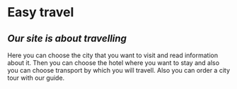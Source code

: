 # Easy travel
  
*Our site is about travelling*  
----
Here you can choose the city that you want to visit and read information about it. 
Then you can choose the hotel where you want to stay  and also you can choose transport by which you will travell.
Also you can order a city tour with our guide.  

